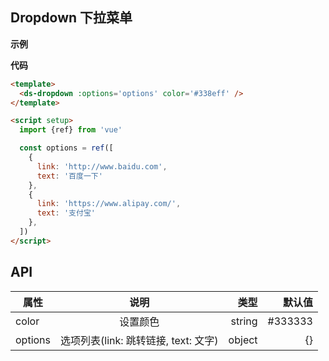 ## Dropdown 下拉菜单

**示例**

<ds-dropdown :options='options' color='#338eff' />

**代码**

```html
<template>
  <ds-dropdown :options='options' color='#338eff' />
</template>

<script setup>
  import {ref} from 'vue'

  const options = ref([
    {
      link: 'http://www.baidu.com',
      text: '百度一下'
    },
    {
      link: 'https://www.alipay.com/',
      text: '支付宝'
    },
  ])
</script>
```

## API

| 属性           | 说明           | 类型  | 默认值  |
| ------------- |:-------------:| -----:| -----: |
| color          | 设置颜色    | string | #333333  |
| options        | 选项列表(link: 跳转链接, text: 文字)  | object | {}  |

<script setup>
  import {ref} from 'vue'
  import DsDropdown from './components/Dropdown/index.vue'

  const options = ref([
    {
      link: 'http://www.baidu.com',
      text: '百度一下'
    },
    {
      link: 'https://www.alipay.com/',
      text: '支付宝'
    },
  ])
</script>
